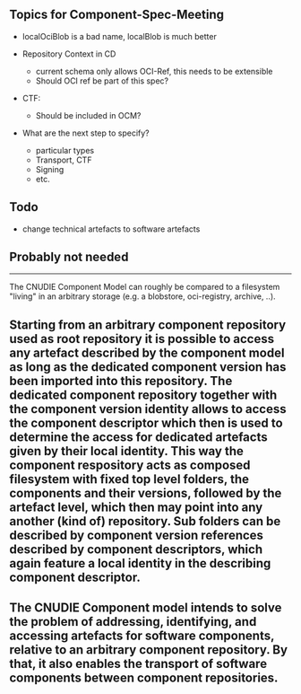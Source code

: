 ## Topics for Component-Spec-Meeting

- localOciBlob is a bad name, localBlob is much better

- Repository Context in CD
  - current schema only allows OCI-Ref, this needs to be extensible
  - Should OCI ref be part of this spec?
  
- CTF:
  - Should be included in OCM?
  
- What are the next step to specify?
  - particular types
  - Transport, CTF
  - Signing 
  - etc.

## Todo
- change technical artefacts to software artefacts 

## Probably not needed

---
The CNUDIE Component Model can roughly be compared to a filesystem "living" in an arbitrary
storage (e.g. a blobstore, oci-registry, archive, ..).

Starting from an arbitrary component repository used as root repository it is
possible to access any artefact described by the component model as long as the
dedicated component version has been imported into this repository. The
dedicated component repository together with the component version identity
allows to access the component descriptor which then is used to determine the
access for dedicated artefacts given by their local identity. This way the
component respository acts as composed filesystem with fixed top level folders,
the components and their versions, followed by the artefact level, which then
may point into any another (kind of) repository. Sub folders can be described
by component version references described by component descriptors, which again
feature a local identity in the describing component descriptor.
---
The CNUDIE Component model intends to solve the problem of addressing,
identifying, and accessing artefacts for software components, relative to an
arbitrary component repository. By that, it also enables the transport of
software components between component repositories.
---